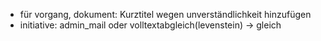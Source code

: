 - für vorgang, dokument: Kurztitel wegen unverständlichkeit hinzufügen
- initiative: admin_mail oder volltextabgleich(levenstein) -> gleich